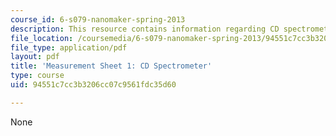 ```yaml
---
course_id: 6-s079-nanomaker-spring-2013
description: This resource contains information regarding CD spectrometer.
file_location: /coursemedia/6-s079-nanomaker-spring-2013/94551c7cc3b3206cc07c9561fdc35d60_MIT6_S079S13_lab01.pdf
file_type: application/pdf
layout: pdf
title: 'Measurement Sheet 1: CD Spectrometer'
type: course
uid: 94551c7cc3b3206cc07c9561fdc35d60

---
```

None
